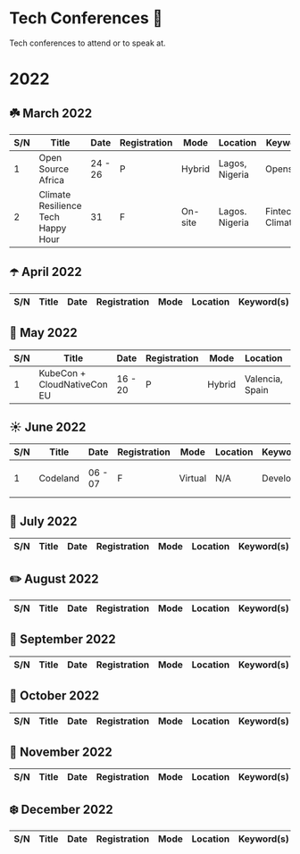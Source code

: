 # Tech Conferences 🎤

Tech conferences to attend or to speak at.

# 2022

## ☘️ March 2022

| S/N | Title                                  | Date      | Registration | Mode      | Location            | Keyword(s)             | URL                                                                     | Perks                                        |
| --- | -------------------------------------- | --------- | ------------ |---------- |-------------------- |----------------------- |------------------------------------------------------------------------ | ---------------------------------------------
| 1   | Open Source Africa                     | 24 - 26   | P            | Hybrid    | Lagos, Nigeria      | Opensource             | [url](https://festival.oscafrica.org/)                                  | Speaker benefits
| 2   | Climate Resilience Tech Happy Hour     | 31        | F            | On-site   | Lagos. Nigeria      | Fintech, Climate       | [url](https://www.eventbrite.com/e/climate-resilience-tech-happy-hour-tickets-300816950597)

## ☂️ April 2022

| S/N | Title                                  | Date      | Registration | Mode      | Location            | Keyword(s)             | URL                                                                     | Perks                                        |
| --- | -------------------------------------- | --------- | ------------ |---------- |-------------------- |----------------------- |------------------------------------------------------------------------ | ---------------------------------------------


## 🌸 May 2022

| S/N | Title                                  | Date      | Registration | Mode      | Location            | Keyword(s)             | URL                                                                     | Perks                                        |
| --- | -------------------------------------- | --------- | ------------ |---------- |-------------------- |----------------------- |------------------------------------------------------------------------ | ---------------------------------------------
| 1   | KubeCon + CloudNativeCon EU            | 16 - 20   | P            | Hybrid    | Valencia, Spain     | Cloud Native           | [url](https://events.linuxfoundation.org/kubecon-cloudnativecon-europe) | Virtual and In-person scholarships


## ☀️ June 2022

| S/N | Title                                  | Date      | Registration | Mode      | Location            | Keyword(s)             | URL                                                                     | Perks                                        |
| --- | -------------------------------------- | --------- | ------------ |---------- |-------------------- |----------------------- |------------------------------------------------------------------------ | ---------------------------------------------
| 1   | Codeland                               | 06 - 07   | F            | Virtual   | N/A                 | Developer              | [url](https://codelandconf.com/)                                        | $200 speaker benefits


## 🍦 July 2022

| S/N | Title                                  | Date      | Registration | Mode      | Location            | Keyword(s)             | URL                                                                     | Perks                                        |
| --- | -------------------------------------- | --------- | ------------ |---------- |-------------------- |----------------------- |------------------------------------------------------------------------ | ---------------------------------------------


## ✏️ August 2022

| S/N | Title                                  | Date      | Registration | Mode      | Location            | Keyword(s)             | URL                                                                     | Perks                                        |
| --- | -------------------------------------- | --------- | ------------ |---------- |-------------------- |----------------------- |------------------------------------------------------------------------ | ---------------------------------------------


## 🍎 September 2022

| S/N | Title                                  | Date      | Registration | Mode      | Location            | Keyword(s)             | URL                                                                     | Perks                                        |
| --- | -------------------------------------- | --------- | ------------ |---------- |-------------------- |----------------------- |------------------------------------------------------------------------ | ---------------------------------------------


## 🍊 October 2022

| S/N | Title                                  | Date      | Registration | Mode      | Location            | Keyword(s)             | URL                                                                     | Perks                                        |
| --- | -------------------------------------- | --------- | ------------ |---------- |-------------------- |----------------------- |------------------------------------------------------------------------ | ---------------------------------------------


## 🍂 November 2022

| S/N | Title                                  | Date      | Registration | Mode      | Location            | Keyword(s)             | URL                                                                     | Perks                                        |
| --- | -------------------------------------- | --------- | ------------ |---------- |-------------------- |----------------------- |------------------------------------------------------------------------ | ---------------------------------------------


## ❄️ December 2022

| S/N | Title                                  | Date      | Registration | Mode      | Location            | Keyword(s)             | URL                                                                     | Perks                                        |
| --- | -------------------------------------- | --------- | ------------ |---------- |-------------------- |----------------------- |------------------------------------------------------------------------ | ---------------------------------------------
